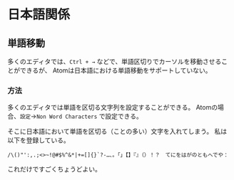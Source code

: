 # 日本語関係


## 単語移動
多くのエディタでは、`Ctrl + →` などで、単語区切りでカーソルを移動させることができるが、
Atomは日本語における単語移動をサポートしていない。

### 方法
多くのエディタでは単語を区切る文字列を設定することができる。
Atomの場合、`設定`→`Non Word Characters` で設定できる。

そこに日本語において単語を区切る（ことの多い）文字を入れてしまう。
私は以下を登録している。

```
/\()"':,.;<>~!@#$%^&*|+=[]{}`?-…、。「」【】『』（）！？　てにをはがのともへでや：
```
これだけですごくちょうどよい。
